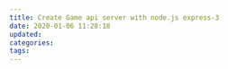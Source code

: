 ```yaml
---
title: Create Game api server with node.js express-3
date: 2020-01-06 11:28:18
updated:
categories:
tags:
---
```

<!-- more -->
<!-- toc -->
